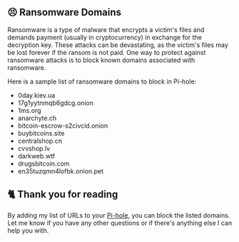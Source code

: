 ## 😣 Ransomware Domains
Ransomware is a type of malware that encrypts a victim's files and demands payment (usually in cryptocurrency) in exchange for the decryption key. These attacks can be devastating, as the victim's files may be lost forever if the ransom is not paid. One way to protect against ransomware attacks is to block known domains associated with ransomware.

Here is a sample list of ransomware domains to block in Pi-hole:
- 0day.kiev.ua
- 17g1yytnmqb6gdcg.onion
- 1ms.org
- anarchyte.ch
- bitcoin-escrow-s2civcid.onion
- buybitcoins.site
- centralshop.cn
- cvvshop.lv
- darkweb.wtf
- drugsbitcoin.com
- en35tuzqmn4lofbk.onion.pet

## 🐈 Thank you for reading
By adding my list of URLs to your [Pi-hole](https://pi-hole.net), you can block the listed domains.
Let me know if you have any other questions or if there's anything else I can help you with.